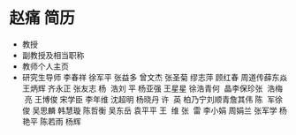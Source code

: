 # 赵痛 简历
- 教授
- 副教授及相当职称
- 教师个人主页
- 研究生导师
李春祥 徐军平 张益多 曾文杰 张圣菊 缪志萍 顾红春 周道传薛东焱 王炳辉
齐永正 张友志 杨  浩刘 平 杨亚强 王星星 徐浩青何  晶李保珍张  浩梅  亮
王博俊 宋学臣 李年维 沈超明 杨晓丹 许  英 柏乃宁刘顺青詹其伟 陈  军徐  俊
吴思麟 韩慧璇 陈哲衡 吴东岳 袁平平 王  维 张  雷 李小娟 周娟兰 张军学 杨艳平
陈若雨 杨辉
